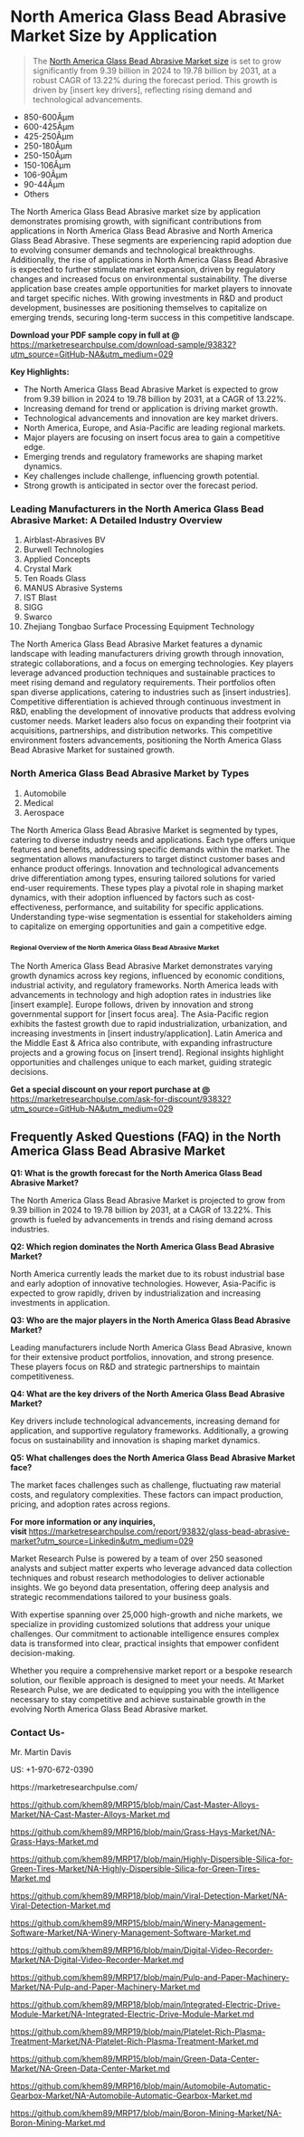 <h1>North America Glass Bead Abrasive Market&nbsp;Size by Application</h1><blockquote><p>The <a href="https://marketresearchpulse.com/download-sample/93832?utm_source=GitHub-NA&amp;utm_medium=029">North America Glass Bead Abrasive Market size</a> is set to grow significantly from 9.39 billion in 2024 to 19.78 billion by 2031, at a robust CAGR of 13.22% during the forecast period. This growth is driven by [insert key drivers], reflecting rising demand and technological advancements.</p></blockquote><ul><li>850-600Âµm<li> 600-425Âµm<li> 425-250Âµm<li> 250-180Âµm<li> 250-150Âµm<li> 150-106Âµm<li> 106-90Âµm<li> 90-44Âµm<li> Others</li></ul><p>The North America Glass Bead Abrasive market size by application demonstrates promising growth, with significant contributions from applications in North America Glass Bead Abrasive and North America Glass Bead Abrasive. These segments are experiencing rapid adoption due to evolving consumer demands and technological breakthroughs. Additionally, the rise of applications in North America Glass Bead Abrasive is expected to further stimulate market expansion, driven by regulatory changes and increased focus on environmental sustainability. The diverse application base creates ample opportunities for market players to innovate and target specific niches. With growing investments in R&D and product development, businesses are positioning themselves to capitalize on emerging trends, securing long-term success in this competitive landscape.</p><p><strong>Download your PDF sample copy in full at @ </strong><a href="https://marketresearchpulse.com/download-sample/93832?utm_source=GitHub-NA&amp;utm_medium=029">https://marketresearchpulse.com/download-sample/93832?utm_source=GitHub-NA&amp;utm_medium=029</a></p><p><strong>Key Highlights: </strong></p><ul><li>The North America Glass Bead Abrasive Market is expected to grow from 9.39 billion in 2024 to 19.78 billion by 2031, at a CAGR of 13.22%.</li><li>Increasing demand for trend or application is driving market growth.</li><li>Technological advancements and innovation are key market drivers.</li><li>North America, Europe, and Asia-Pacific are leading regional markets.</li><li>Major players are focusing on insert focus area to gain a competitive edge.</li><li>Emerging trends and regulatory frameworks are shaping market dynamics.</li><li>Key challenges include challenge, influencing growth potential.</li><li>Strong growth is anticipated in sector over the forecast period.</li></ul><h3>Leading Manufacturers in the North America Glass Bead Abrasive Market: A Detailed Industry Overview</h3><ol><li>Airblast-Abrasives BV</li><li>Burwell Technologies</li><li>Applied Concepts</li><li>Crystal Mark</li><li>Ten Roads Glass</li><li>MANUS Abrasive Systems</li><li>IST Blast</li><li>SIGG</li><li>Swarco</li><li>Zhejiang Tongbao Surface Processing Equipment Technology</li></ol><div class="flex max-w-full flex-col flex-grow"><div class="min-h-8 text-message flex w-full flex-col items-end gap-2 whitespace-normal break-words [.text-message+&amp;]:mt-5" dir="auto" data-message-author-role="assistant" data-message-id="fd8432e4-4910-450d-b182-61b7bfb0a01f" data-message-model-slug="gpt-4o"><div class="flex w-full flex-col gap-1 empty:hidden first:pt-[3px]"><div class="markdown prose w-full break-words dark:prose-invert light"><p>The North America Glass Bead Abrasive Market features a dynamic landscape with leading manufacturers driving growth through innovation, strategic collaborations, and a focus on emerging technologies. Key players leverage advanced production techniques and sustainable practices to meet rising demand and regulatory requirements. Their portfolios often span diverse applications, catering to industries such as [insert industries]. Competitive differentiation is achieved through continuous investment in R&amp;D, enabling the development of innovative products that address evolving customer needs. Market leaders also focus on expanding their footprint via acquisitions, partnerships, and distribution networks. This competitive environment fosters advancements, positioning the North America Glass Bead Abrasive Market for sustained growth.</p></div></div></div></div><h3>North America Glass Bead Abrasive Market by Types</h3><ol><li>Automobile<li> Medical<li> Aerospace</li></ol><div class="flex max-w-full flex-col flex-grow"><div class="min-h-8 text-message flex w-full flex-col items-end gap-2 whitespace-normal break-words [.text-message+&amp;]:mt-5" dir="auto" data-message-author-role="assistant" data-message-id="084470be-0bb7-4664-bddf-5156b4f41249" data-message-model-slug="gpt-4o-mini"><div class="flex w-full flex-col gap-1 empty:hidden first:pt-[3px]"><div class="markdown prose w-full break-words dark:prose-invert light"><p>The North America Glass Bead Abrasive Market is segmented by types, catering to diverse industry needs and applications. Each type offers unique features and benefits, addressing specific demands within the market. The segmentation allows manufacturers to target distinct customer bases and enhance product offerings. Innovation and technological advancements drive differentiation among types, ensuring tailored solutions for varied end-user requirements. These types play a pivotal role in shaping market dynamics, with their adoption influenced by factors such as cost-effectiveness, performance, and suitability for specific applications. Understanding type-wise segmentation is essential for stakeholders aiming to capitalize on emerging opportunities and gain a competitive edge.</p></div></div></div></div><h3><span style="font-size: 11px;">Regional Overview of the North America Glass Bead Abrasive Market</span></h3><div class="flex max-w-full flex-col flex-grow"><div class="min-h-8 text-message flex w-full flex-col items-end gap-2 whitespace-normal break-words [.text-message+&amp;]:mt-5" dir="auto" data-message-author-role="assistant" data-message-id="e9038762-ce64-4e30-91c9-9bd413514231" data-message-model-slug="gpt-4o-mini"><div class="flex w-full flex-col gap-1 empty:hidden first:pt-[3px]"><div class="markdown prose w-full break-words dark:prose-invert light"><p>The North America Glass Bead Abrasive Market demonstrates varying growth dynamics across key regions, influenced by economic conditions, industrial activity, and regulatory frameworks. North America leads with advancements in technology and high adoption rates in industries like [insert example]. Europe follows, driven by innovation and strong governmental support for [insert focus area]. The Asia-Pacific region exhibits the fastest growth due to rapid industrialization, urbanization, and increasing investments in [insert industry/application]. Latin America and the Middle East &amp; Africa also contribute, with expanding infrastructure projects and a growing focus on [insert trend]. Regional insights highlight opportunities and challenges unique to each market, guiding strategic decisions.</p></div></div></div></div><p><strong>Get a special discount on your report purchase at @ </strong><a href="https://marketresearchpulse.com/ask-for-discount/93832?utm_source=GitHub-NA&amp;utm_medium=029">https://marketresearchpulse.com/ask-for-discount/93832?utm_source=GitHub-NA&amp;utm_medium=029</a></p><h2>Frequently Asked Questions (FAQ) in the North America Glass Bead Abrasive Market</h2><p><strong>Q1: What is the growth forecast for the North America Glass Bead Abrasive Market?</strong></p><p>The North America Glass Bead Abrasive Market is projected to grow from 9.39 billion in 2024 to 19.78 billion by 2031, at a CAGR of 13.22%. This growth is fueled by advancements in trends and rising demand across industries.</p><p><strong>Q2: Which region dominates the North America Glass Bead Abrasive Market?</strong></p><p>North America currently leads the market due to its robust industrial base and early adoption of innovative technologies. However, Asia-Pacific is expected to grow rapidly, driven by industrialization and increasing investments in application.</p><p><strong>Q3: Who are the major players in the North America Glass Bead Abrasive Market?</strong></p><p>Leading manufacturers include North America Glass Bead Abrasive, known for their extensive product portfolios, innovation, and strong presence. These players focus on R&amp;D and strategic partnerships to maintain competitiveness.</p><p><strong>Q4: What are the key drivers of the North America Glass Bead Abrasive Market?</strong></p><p>Key drivers include technological advancements, increasing demand for application, and supportive regulatory frameworks. Additionally, a growing focus on sustainability and innovation is shaping market dynamics.</p><p><strong>Q5: What challenges does the North America Glass Bead Abrasive Market face?</strong></p><p>The market faces challenges such as challenge, fluctuating raw material costs, and regulatory complexities. These factors can impact production, pricing, and adoption rates across regions.</p><p><strong>For more information or any inquiries, visit&nbsp;</strong><a href="https://marketresearchpulse.com/report/93832/glass-bead-abrasive-market?utm_source=Linkedin&utm_medium=029">https://marketresearchpulse.com/report/93832/glass-bead-abrasive-market?utm_source=Linkedin&utm_medium=029</a></p><p>Market Research Pulse is powered by a team of over 250 seasoned analysts and subject matter experts who leverage advanced data collection techniques and robust research methodologies to deliver actionable insights. We go beyond data presentation, offering deep analysis and strategic recommendations tailored to your business goals.</p><p>With expertise spanning over 25,000 high-growth and niche markets, we specialize in providing customized solutions that address your unique challenges. Our commitment to actionable intelligence ensures complex data is transformed into clear, practical insights that empower confident decision-making.</p><p>Whether you require a comprehensive market report or a bespoke research solution, our flexible approach is designed to meet your needs. At Market Research Pulse, we are dedicated to equipping you with the intelligence necessary to stay competitive and achieve sustainable growth in the evolving North America Glass Bead Abrasive market.</p><h3><strong>Contact Us-</strong></h3><p>Mr. Martin Davis</p><p>US: +1-970-672-0390</p><p>https://marketresearchpulse.com/</p><p><a href="https://github.com/khem89/MRP15/blob/main/Cast-Master-Alloys-Market/NA-Cast-Master-Alloys-Market.md">https://github.com/khem89/MRP15/blob/main/Cast-Master-Alloys-Market/NA-Cast-Master-Alloys-Market.md</a></p><p><a href="https://github.com/khem89/MRP16/blob/main/Grass-Hays-Market/NA-Grass-Hays-Market.md">https://github.com/khem89/MRP16/blob/main/Grass-Hays-Market/NA-Grass-Hays-Market.md</a></p><p><a href="https://github.com/khem89/MRP17/blob/main/Highly-Dispersible-Silica-for-Green-Tires-Market/NA-Highly-Dispersible-Silica-for-Green-Tires-Market.md">https://github.com/khem89/MRP17/blob/main/Highly-Dispersible-Silica-for-Green-Tires-Market/NA-Highly-Dispersible-Silica-for-Green-Tires-Market.md</a></p><p><a href="https://github.com/khem89/MRP18/blob/main/Viral-Detection-Market/NA-Viral-Detection-Market.md">https://github.com/khem89/MRP18/blob/main/Viral-Detection-Market/NA-Viral-Detection-Market.md</a></p><p><a href="https://github.com/khem89/MRP15/blob/main/Winery-Management-Software-Market/NA-Winery-Management-Software-Market.md">https://github.com/khem89/MRP15/blob/main/Winery-Management-Software-Market/NA-Winery-Management-Software-Market.md</a></p><p><a href="https://github.com/khem89/MRP16/blob/main/Digital-Video-Recorder-Market/NA-Digital-Video-Recorder-Market.md">https://github.com/khem89/MRP16/blob/main/Digital-Video-Recorder-Market/NA-Digital-Video-Recorder-Market.md</a></p><p><a href="https://github.com/khem89/MRP17/blob/main/Pulp-and-Paper-Machinery-Market/NA-Pulp-and-Paper-Machinery-Market.md">https://github.com/khem89/MRP17/blob/main/Pulp-and-Paper-Machinery-Market/NA-Pulp-and-Paper-Machinery-Market.md</a></p><p><a href="https://github.com/khem89/MRP18/blob/main/Integrated-Electric-Drive-Module-Market/NA-Integrated-Electric-Drive-Module-Market.md">https://github.com/khem89/MRP18/blob/main/Integrated-Electric-Drive-Module-Market/NA-Integrated-Electric-Drive-Module-Market.md</a></p><p><a href="https://github.com/khem89/MRP19/blob/main/Platelet-Rich-Plasma-Treatment-Market/NA-Platelet-Rich-Plasma-Treatment-Market.md">https://github.com/khem89/MRP19/blob/main/Platelet-Rich-Plasma-Treatment-Market/NA-Platelet-Rich-Plasma-Treatment-Market.md</a></p><p><a href="https://github.com/khem89/MRP15/blob/main/Green-Data-Center-Market/NA-Green-Data-Center-Market.md">https://github.com/khem89/MRP15/blob/main/Green-Data-Center-Market/NA-Green-Data-Center-Market.md</a></p><p><a href="https://github.com/khem89/MRP16/blob/main/Automobile-Automatic-Gearbox-Market/NA-Automobile-Automatic-Gearbox-Market.md">https://github.com/khem89/MRP16/blob/main/Automobile-Automatic-Gearbox-Market/NA-Automobile-Automatic-Gearbox-Market.md</a></p><p><a href="https://github.com/khem89/MRP17/blob/main/Boron-Mining-Market/NA-Boron-Mining-Market.md">https://github.com/khem89/MRP17/blob/main/Boron-Mining-Market/NA-Boron-Mining-Market.md</a></p>
